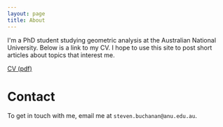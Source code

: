 ```yaml
---
layout: page
title: About
---
```


I'm a PhD student studying geometric analysis at the Australian National University.  Below is a link to my CV.
I hope to use this site to post short articles about topics that interest me.


[CV (pdf)](https://drive.google.com/uc?export=download&id=1ZHaM-fbd9gKoX5PZpQFUBpDjsXFWrl5j)

# Contact

To get in touch with me, email me at `steven.buchanan@anu.edu.au`.
